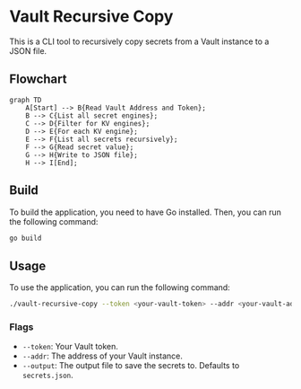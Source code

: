 # Vault Recursive Copy

This is a CLI tool to recursively copy secrets from a Vault instance to a JSON file.

## Flowchart

```mermaid
graph TD
    A[Start] --> B{Read Vault Address and Token};
    B --> C{List all secret engines};
    C --> D{Filter for KV engines};
    D --> E{For each KV engine};
    E --> F{List all secrets recursively};
    F --> G{Read secret value};
    G --> H{Write to JSON file};
    H --> I[End];
```

## Build

To build the application, you need to have Go installed. Then, you can run the following command:

```bash
go build
```

## Usage

To use the application, you can run the following command:

```bash
./vault-recursive-copy --token <your-vault-token> --addr <your-vault-address> --output secrets.json
```

### Flags

*   `--token`: Your Vault token.
*   `--addr`: The address of your Vault instance.
*   `--output`: The output file to save the secrets to. Defaults to `secrets.json`.
